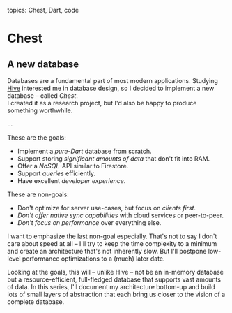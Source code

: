 topics: Chest, Dart, code

# Chest

## A new database

Databases are a fundamental part of most modern applications.
Studying [Hive](https://hivedb.dev) interested me in database design, so I decided to implement a new database – called *Chest*.  
I created it as a research project, but I'd also be happy to produce something worthwhile.

...

These are the goals:

- Implement a *pure-Dart* database from scratch.
- Support storing *significant amounts of data* that don't fit into RAM.
- Offer a *NoSQL*-API similar to Firestore.
- Support *queries* efficiently.
- Have excellent *developer experience*.

These are non-goals:

- Don't optimize for server use-cases, but focus on *clients first*.
- *Don't offer native sync capabilities* with cloud services or peer-to-peer.
- *Don't focus on performance* over everything else.

I want to emphasize the last non-goal especially.
That's not to say I don't care about speed at all – I'll try to keep the time complexity to a minimum and create an architecture that's not inherently slow. But I'll postpone low-level performance optimizations to a (much) later date.

Looking at the goals, this will – unlike Hive – not be an in-memory database but a resource-efficient, full-fledged database that supports vast amounts of data.
In this series, I'll document my architecture bottom-up and build lots of small layers of abstraction that each bring us closer to the vision of a complete database.
